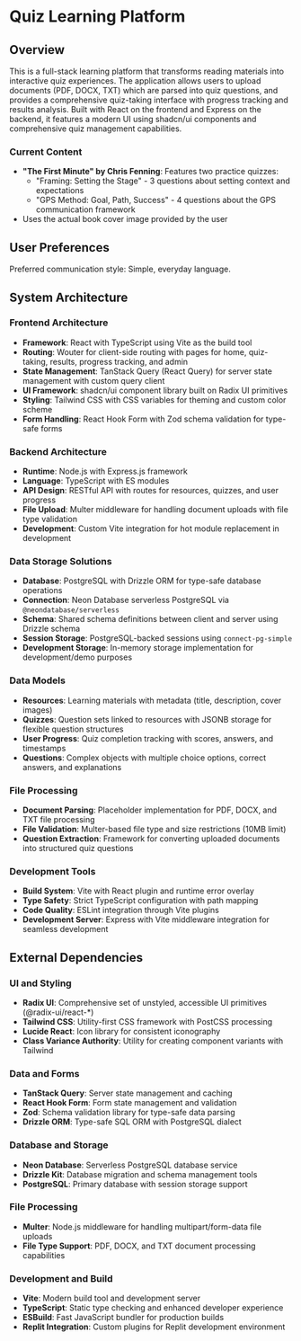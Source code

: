 # Quiz Learning Platform

## Overview

This is a full-stack learning platform that transforms reading materials into interactive quiz experiences. The application allows users to upload documents (PDF, DOCX, TXT) which are parsed into quiz questions, and provides a comprehensive quiz-taking interface with progress tracking and results analysis. Built with React on the frontend and Express on the backend, it features a modern UI using shadcn/ui components and comprehensive quiz management capabilities.

### Current Content
- **"The First Minute" by Chris Fenning**: Features two practice quizzes:
  - "Framing: Setting the Stage" - 3 questions about setting context and expectations
  - "GPS Method: Goal, Path, Success" - 4 questions about the GPS communication framework
- Uses the actual book cover image provided by the user

## User Preferences

Preferred communication style: Simple, everyday language.

## System Architecture

### Frontend Architecture
- **Framework**: React with TypeScript using Vite as the build tool
- **Routing**: Wouter for client-side routing with pages for home, quiz-taking, results, progress tracking, and admin
- **State Management**: TanStack Query (React Query) for server state management with custom query client
- **UI Framework**: shadcn/ui component library built on Radix UI primitives
- **Styling**: Tailwind CSS with CSS variables for theming and custom color scheme
- **Form Handling**: React Hook Form with Zod schema validation for type-safe forms

### Backend Architecture
- **Runtime**: Node.js with Express.js framework
- **Language**: TypeScript with ES modules
- **API Design**: RESTful API with routes for resources, quizzes, and user progress
- **File Upload**: Multer middleware for handling document uploads with file type validation
- **Development**: Custom Vite integration for hot module replacement in development

### Data Storage Solutions
- **Database**: PostgreSQL with Drizzle ORM for type-safe database operations
- **Connection**: Neon Database serverless PostgreSQL via `@neondatabase/serverless`
- **Schema**: Shared schema definitions between client and server using Drizzle schema
- **Session Storage**: PostgreSQL-backed sessions using `connect-pg-simple`
- **Development Storage**: In-memory storage implementation for development/demo purposes

### Data Models
- **Resources**: Learning materials with metadata (title, description, cover images)
- **Quizzes**: Question sets linked to resources with JSONB storage for flexible question structures
- **User Progress**: Quiz completion tracking with scores, answers, and timestamps
- **Questions**: Complex objects with multiple choice options, correct answers, and explanations

### File Processing
- **Document Parsing**: Placeholder implementation for PDF, DOCX, and TXT file processing
- **File Validation**: Multer-based file type and size restrictions (10MB limit)
- **Question Extraction**: Framework for converting uploaded documents into structured quiz questions

### Development Tools
- **Build System**: Vite with React plugin and runtime error overlay
- **Type Safety**: Strict TypeScript configuration with path mapping
- **Code Quality**: ESLint integration through Vite plugins
- **Development Server**: Express with Vite middleware integration for seamless development

## External Dependencies

### UI and Styling
- **Radix UI**: Comprehensive set of unstyled, accessible UI primitives (@radix-ui/react-*)
- **Tailwind CSS**: Utility-first CSS framework with PostCSS processing
- **Lucide React**: Icon library for consistent iconography
- **Class Variance Authority**: Utility for creating component variants with Tailwind

### Data and Forms
- **TanStack Query**: Server state management and caching
- **React Hook Form**: Form state management and validation
- **Zod**: Schema validation library for type-safe data parsing
- **Drizzle ORM**: Type-safe SQL ORM with PostgreSQL dialect

### Database and Storage
- **Neon Database**: Serverless PostgreSQL database service
- **Drizzle Kit**: Database migration and schema management tools
- **PostgreSQL**: Primary database with session storage support

### File Processing
- **Multer**: Node.js middleware for handling multipart/form-data file uploads
- **File Type Support**: PDF, DOCX, and TXT document processing capabilities

### Development and Build
- **Vite**: Modern build tool and development server
- **TypeScript**: Static type checking and enhanced developer experience
- **ESBuild**: Fast JavaScript bundler for production builds
- **Replit Integration**: Custom plugins for Replit development environment